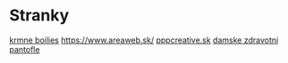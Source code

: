 # Stranky
[krmne boilies](https://www.vyrobaboilies.sk/)
https://www.areaweb.sk/
[pppcreative.sk](https://pppcreative.sk/)
[damske zdravotni pantofle](https://orto-zdrav.cz/)

